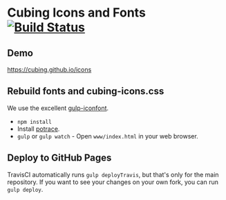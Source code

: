 # Cubing Icons and Fonts [![Build Status](https://travis-ci.org/cubing/icons.svg?branch=master)](https://travis-ci.org/cubing/icons)

## Demo
<https://cubing.github.io/icons>

## Rebuild fonts and cubing-icons.css

We use the excellent [gulp-iconfont](https://www.npmjs.com/package/gulp-iconfont).

- `npm install`
- Install [potrace](http://potrace.sourceforge.net/).
- `gulp` or `gulp watch` - Open `www/index.html` in your web browser.

## Deploy to GitHub Pages

TravisCI automatically runs `gulp deployTravis`, but that's only for the main
repository. If you want to see your changes on your own fork,
you can run `gulp deploy`.
